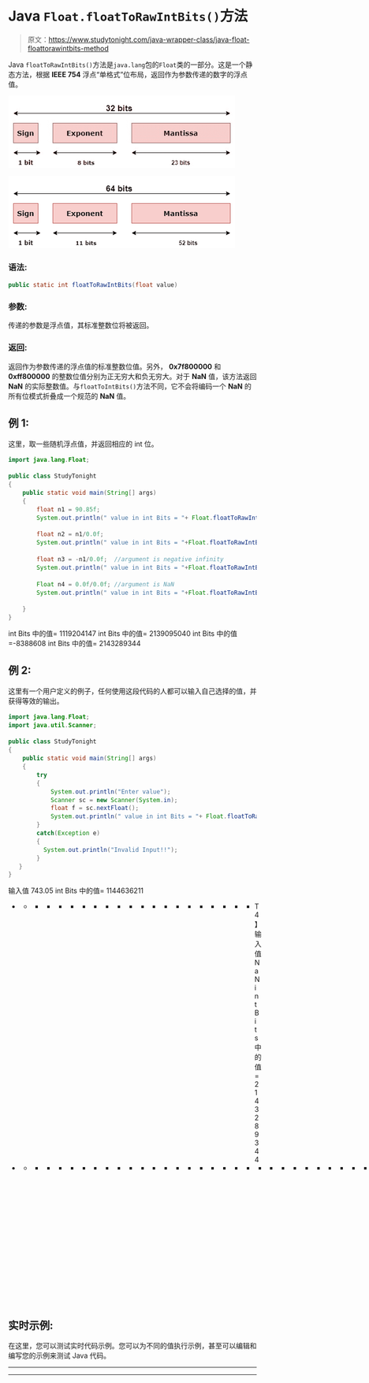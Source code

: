 # Java `Float.floatToRawIntBits()`方法

> 原文：<https://www.studytonight.com/java-wrapper-class/java-float-floattorawintbits-method>

Java `floatToRawIntBits()`方法是`java.lang`包的`Float`类的一部分。这是一个静态方法，根据 **IEEE 754** 浮点“单格式”位布局，返回作为参数传递的数字的浮点值。

![Java Float floatToRawintBits() Method example](img/1b12071b027a21c23d7980eebb4b5548.png)

![Java Float floatToRawintBits() Method example](img/bcae20d50ff25925d006c38ca5a8151a.png)

### 语法:

```java
public static int floatToRawIntBits(float value) 
```

### 参数:

传递的参数是浮点值，其标准整数位将被返回。

### 返回:

返回作为参数传递的浮点值的标准整数位值。另外， **0x7f800000** 和 **0xff800000** 的整数位值分别为正无穷大和负无穷大。对于 **NaN** 值，该方法返回 **NaN** 的实际整数值。与`floatToIntBits()`方法不同，它不会将编码一个 **NaN** 的所有位模式折叠成一个规范的 **NaN** 值。

## 例 1:

这里，取一些随机浮点值，并返回相应的 int 位。

```java
import java.lang.Float;

public class StudyTonight 
{  
    public static void main(String[] args)
    {         
        float n1 = 90.85f;  
        System.out.println(" value in int Bits = "+ Float.floatToRawIntBits(n1)); //float value converted into int bits 

        float n2 = n1/0.0f;  
        System.out.println(" value in int Bits = "+Float.floatToRawIntBits(n2));  //float value as positive infinity

        float n3 = -n1/0.0f;  //argument is negative infinity 
        System.out.println(" value in int Bits = "+Float.floatToRawIntBits(n3));  

        Float n4 = 0.0f/0.0f; //argument is NaN
        System.out.println(" value in int Bits = "+Float.floatToRawIntBits(n4)); 

    }  
} 
```

int Bits 中的值= 1119204147
int Bits 中的值= 2139095040
int Bits 中的值=-8388608
int Bits 中的值= 2143289344

## 例 2:

这里有一个用户定义的例子，任何使用这段代码的人都可以输入自己选择的值，并获得等效的输出。

```java
import java.lang.Float;
import java.util.Scanner;

public class StudyTonight 
{  
    public static void main(String[] args)
    {  
        try
        {
            System.out.println("Enter value");
            Scanner sc = new Scanner(System.in);
            float f = sc.nextFloat();
            System.out.println(" value in int Bits = "+ Float.floatToRawIntBits(f)); //float value converted into int bits 
        }
        catch(Exception e)
        {
          System.out.println("Invalid Input!!");
        } 
   }  
} 
```

输入值
743.05
int Bits 中的值= 1144636211
* * * * * * * * * * * * * * * * * * * * * T4】输入值
NaN
int Bits 中的值= 2143289344
* * * * * * * * * * * * * * * * * * * * * * * * * * * * * * * * * * * *输入值
0x699
无效输入！！

## 实时示例:

在这里，您可以测试实时代码示例。您可以为不同的值执行示例，甚至可以编辑和编写您的示例来测试 Java 代码。

* * *

* * *